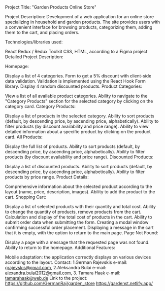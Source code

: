 Project Title: "Garden Products Online Store"

Project Description: Development of a web application for an online store specializing in household and garden products. The site provides users with a convenient interface for browsing products, categorizing them, adding them to the cart, and placing orders.

Technologies/libraries used:

React
Redux / Redux Toolkit
CSS, HTML, according to a Figma project
Detailed Project Description:

Homepage:

Display a list of 4 categories.
Form to get a 5% discount with client-side data validation. Validation is implemented using the React Hook Form library.
Display 4 random discounted products.
Product Categories:

View a list of all available product categories.
Ability to navigate to the "Category Products" section for the selected category by clicking on the category card.
Category Products:

Display a list of products in the selected category.
Ability to sort products (default, by descending price, by ascending price, alphabetically).
Ability to filter products (by discount availability and price range).
Ability to view detailed information about a specific product by clicking on the product card.
All Products:

Display the full list of products.
Ability to sort products (default, by descending price, by ascending price, alphabetically).
Ability to filter products (by discount availability and price range).
Discounted Products:

Display a list of discounted products.
Ability to sort products (default, by descending price, by ascending price, alphabetically).
Ability to filter products by price range.
Product Details:

Comprehensive information about the selected product according to the layout (name, price, description, images).
Ability to add the product to the cart.
Shopping Cart:

Display a list of selected products with their quantity and total cost.
Ability to change the quantity of products, remove products from the cart.
Calculation and display of the total cost of products in the cart.
Ability to submit order data when submitting the form.
Creating a modal window confirming successful order placement.
Displaying a message in the cart that it is empty, with the option to return to the main page.
Page Not Found:

Display a page with a message that the requested page was not found.
Ability to return to the homepage.
Additional Features:

Mobile adaptation: the application correctly displays on various devices according to the layout.
Contact: 1.German Rajevskis e-mail: grajevskis@gmail.com, 2.Aleksandra Bulai e-mail: alexandra.bulai2012@gmail.com, 3. Tamara Haak e-mail: tamarahaak@web.de Link to the project: https://github.com/GermanRaj/garden_store
https://gardenst.netlify.app/
